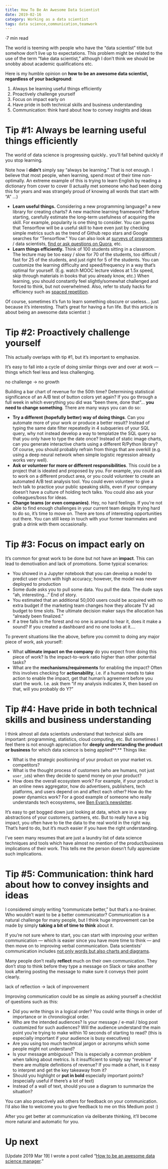 ```yaml
---
title: How To Be An Awesome Data Scientist
date: 2019-02-16
category: Working as a data scientist
tags: data science,communication,teamwork
---
```




·7 min read


The world is teeming with people who have the “data scientist” title but somehow don’t live up to expectations. This problem might be related to the use of the term “fake data scientist,” although I don’t think we should be snobby about academic qualifications etc.

Here is my humble opinion on **how to be an awesome data scientist, regardless of your background**:

1.  Always be learning useful things efficiently
2.  Proactively challenge yourself
3.  Focus on impact early on
4.  Have pride in both technical skills and business understanding
5.  Communication: think hard about how to convey insights and ideas

Tip #1: Always be learning useful things efficiently
====================================================

The world of data science is progressing quickly.. you’ll fall behind quickly if you stop learning.

Note how I **didn’t** simply say “always be learning.” That is not enough. I believe that most people, when learning, spend most of their time non-optimally. An extreme example of this is trying to learn English by reading a dictionary from cover to cover (I actually met someone who had been doing this for years and was strangely proud of knowing all words that start with “A” …)

*   **Learn useful things.** Considering a new programming language? a new library for creating charts? A new machine learning framework? Before starting, carefully estimate the long-term usefulness of acquiring the skill. For example, popularity is one thing to consider. You can guess that Tensorflow will be a useful skill to have even just by checking simple metrics such as the trend of Github repo stars and Google searches for “Tensorflow.” You can also look at [surveys of programmers](https://www.jetbrains.com/research/python-developers-survey-2018/) / data scientists, [find or ask questions on Quora](https://www.quora.com/What-are-the-skills-required-to-become-a-Data-Scientist), etc.
*   **Learn things efficiently.** Think of 100 students sitting in a classroom. The lecture may be too easy / slow for 70 of the students, too difficult / fast for 25 of the students, and just right for 5 of the students. You can customize the learning difficulty and speed/frequency in a way that’s optimal for yourself. (E.g. watch MOOC lecture videos at 1.5x speed, skip through materials in books that you already know, etc.) When learning, you should constantly feel slightly/somewhat challenged and forced to think, but not overwhelmed. Also, refer to study hacks for efficiency such as [spaced repetition](https://medium.freecodecamp.org/why-i-studied-full-time-for-8-months-for-a-google-interview-cc662ce9bb13/#f8bf).

Of course, sometimes it’s fun to learn something obscure or useless… just because it’s interesting. That’s great for having a fun life. But this article is about being an awesome data scientist :)

Tip #2: Proactively challenge yourself
======================================

This actually overlaps with tip #1, but it’s important to emphasize.

It’s easy to fall into a cycle of doing similar things over and over at work — things which feel less and less challenging.

no challenge → no growth

Building a bar chart of revenue for the 50th time? Determining statistical significance of an A/B test of button colors yet again? If you go through a full week in which everything you did was “been there, done that”… **you need to change something**. There are many ways you can do so:

*   **Try a different (hopefully better) way of doing things**. Can you automate more of your work or produce a better result? Instead of typing the same date filter repeatedly in 4 subqueries of your SQL query, why not instead develop a way to templatize the SQL query so that you only have to type the date once? Instead of static image charts, can you generate interactive charts using a different R/Python library? Of course, you should probably refrain from things that are overkill (e.g. using a deep neural network when simple logistic regression already works very well).
*   **Ask or volunteer for more or different responsibilities**. This could be a project that is ideated and proposed by you. For example, you could ask to work on a different product area, or you could volunteer to create an automated A/B test analysis tool. You could even volunteer to give a tech talk to practice your public speaking skills, even if your company doesn’t have a culture of holding tech talks. You could also ask your colleagues/boss for ideas.
*   **Change teams (or even companies)**. Hey, no hard feelings. If you’re not able to find enough challenges in your current team despite trying hard to do so, it’s time to move on. There are tons of interesting opportunities out there. You can still keep in touch with your former teammates and grab a drink with them occasionally.

Tip #3: Focus on impact early on
================================

It’s common for great work to be done but not have an **impact**. This can lead to demotivation and lack of promotions. Some typical scenarios:

*   You showed in a Jupyter notebook that you can develop a model to predict user churn with high accuracy; however, the model was never deployed to production
*   Some dude asks you to pull some data. You pull the data. The dude says “ah, interesting...” End of story.
*   You estimated that an additional 50,000 users could be acquired with no extra budget if the marketing team changes how they allocate TV ad budget to time slots. The ultimate decision maker says the allocation has “already been finalized.”
*   If a tree falls in the forest and no one is around to hear it, does it make a sound? If you created a dashboard and no one looks at it….

To prevent situations like the above, before you commit to doing any major piece of work, ask yourself:

*   What **ultimate impact on the company** do you expect from doing this piece of work? Is the impact-to-work ratio higher than other potential tasks?
*   What are the **mechanisms/requirements** for enabling the impact? Often this involves checking for **actionability**, i.e. if a human needs to take action to enable the impact, get that human’s agreement before you start the work. I.e. ask them “if my analysis indicates X, then based on that, will you probably do Y?”

Tip #4: Have pride in both technical skills and business understanding
======================================================================

I think almost all data scientists understand that technical skills are important: programming, statistics, cloud computing, etc. But sometimes I feel there is not enough appreciation for **deeply understanding the product or business** for which data science is being applied**.** Things like:

*   What is the strategic positioning of your product on your market vs. competitors?
*   What is the thought process of customers (who are humans, not just `user_id`s) when they decide to spend money on your product?
*   How does the overall ecosystem work? For example, if your product is an online news aggregator, how do advertisers, publishers, tech platforms, and users depend on and affect each other? How do the power dynamics work? For a good example of someone who really understands tech ecosystems, see [Ben Evan’s newsletter](https://www.ben-evans.com/archive).

It’s easy to get bogged down just looking at data, which are in a way abstractions of your customers, partners, etc. But to really have a big impact, you often have to tie the data to the real world in the right way. That’s hard to do, but it’s much easier if you have the right understanding.

I’ve seen many resumes that are just a laundry list of data science techniques and tools which have almost no mention of the product/business implications of their work. This tells me the person doesn’t fully appreciate such implications.

Tip #5: Communication: think hard about how to convey insights and ideas
========================================================================

I considered simply writing “communicate better,” but that’s a no-brainer. Who wouldn’t want to be a better communicator? Communication is a natural challenge for many people, but I think huge improvement can be made by simply **taking a bit of time to think** about it.

If you’re not sure where to start, you can start with improving your written communication — which is easier since you have more time to think — and then move on to improving verbal communication. Data scientists’ communication includes [not only words but also charts and diagrams](http://www.storytellingwithdata.com/).

Many people don’t really **reflect** much on their own communication. They don’t stop to think before they type a message on Slack or take another look aftering posting the message to make sure it conveys their point clearly.

lack of reflection → lack of improvement

Improving communication could be as simple as asking yourself a checklist of questions such as this:

*   Did you write things in a logical order? You could write things in order of importance or in chronological order.
*   Who are the intended audiences? Is your message / e-mail / blog post customized for such audiences? Will the audience understand the main point you’re trying to make within 10 seconds of starting to read? (this is especially important if your audience is busy executives)
*   Are you using too much technical jargon or acronyms which some people might not understand?
*   Is your message ambiguous? This is especially a common problem when talking about metrics. Is it insufficient to simply say “revenue” if there are multiple definitions of revenue? If you made a chart, is it easy to interpret and get the key takeaway from it?
*   Should you highlight or **put in bold** especially important points? (especially useful if there’s a lot of text)
*   Instead of a wall of text, should you use a diagram to summarize the situation?

You can also proactively ask others for feedback on your communication. I’d also like to welcome you to give feedback to me on this Medium post :)

After you get better at communication via deliberate thinking, it’ll become more natural and automatic for you.

Up next
=======

\[Update 2019 Mar 19\] I wrote a post called “[How to be an awesome data science manager](https://medium.com/@peacej2/how-to-be-an-awesome-data-science-manager-1c63b059a03c).”